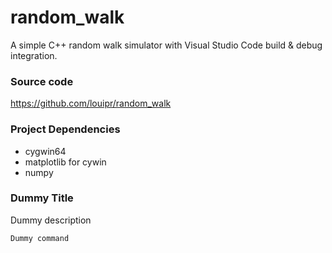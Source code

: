 # random_walk
A simple C++ random walk simulator with Visual Studio Code build & debug integration.

### Source code
https://github.com/louipr/random_walk


### Project Dependencies 
* cygwin64
* matplotlib for cywin
* numpy 


### Dummy Title
Dummy description
```
Dummy command
```

